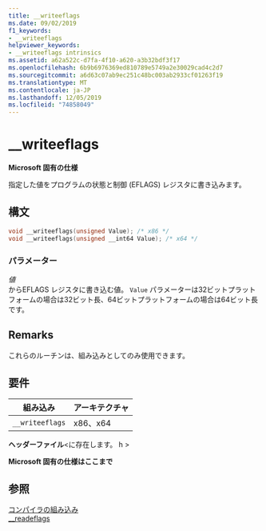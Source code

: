 ```yaml
---
title: __writeeflags
ms.date: 09/02/2019
f1_keywords:
- __writeeflags
helpviewer_keywords:
- __writeeflags intrinsics
ms.assetid: a62a522c-d7fa-4f10-a620-a3b32bdf3f17
ms.openlocfilehash: 6b9b6976369ed810789e5749a2e30029cad4c2d7
ms.sourcegitcommit: a6d63c07ab9ec251c48bc003ab2933cf01263f19
ms.translationtype: MT
ms.contentlocale: ja-JP
ms.lasthandoff: 12/05/2019
ms.locfileid: "74858049"
---
```

# <a name="__writeeflags"></a>__writeeflags

**Microsoft 固有の仕様**

指定した値をプログラムの状態と制御 (EFLAGS) レジスタに書き込みます。

## <a name="syntax"></a>構文

```C
void __writeeflags(unsigned Value); /* x86 */
void __writeeflags(unsigned __int64 Value); /* x64 */
```

### <a name="parameters"></a>パラメーター

*値*\
からEFLAGS レジスタに書き込む値。 `Value` パラメーターは32ビットプラットフォームの場合は32ビット長、64ビットプラットフォームの場合は64ビット長です。

## <a name="remarks"></a>Remarks

これらのルーチンは、組み込みとしてのみ使用できます。

## <a name="requirements"></a>要件

|組み込み|アーキテクチャ|
|---------------|------------------|
|`__writeeflags`|x86、x64|

**ヘッダーファイル**\<に存在します。 h >

**Microsoft 固有の仕様はここまで**

## <a name="see-also"></a>参照

[コンパイラの組み込み](../intrinsics/compiler-intrinsics.md)\
[__readeflags](../intrinsics/readeflags.md)
